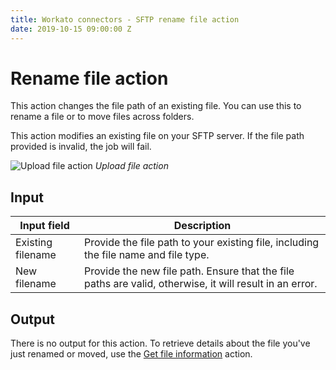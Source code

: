 ```yaml
---
title: Workato connectors - SFTP rename file action
date: 2019-10-15 09:00:00 Z
---
```


# Rename file action

This action changes the file path of an existing file. You can use this to rename a file or to move files across folders.

This action modifies an existing file on your SFTP server. If the file path provided is invalid, the job will fail.

![Upload file action](~@img/connectors/sftp/rename-file-action.png)
*Upload file action*

## Input

| Input field       | Description |
| ----------------- | ----------- |
| Existing filename | Provide the file path to your existing file, including the file name and file type. |
| New filename      | Provide the new file path. Ensure that the file paths are valid, otherwise, it will result in an error. |

## Output

There is no output for this action. To retrieve details about the file you've just renamed or moved, use the [Get file information](/connectors/sftp/get-file-information-action.md) action.
